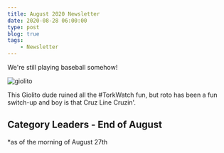 ```yaml
---
title: August 2020 Newsletter
date: 2020-08-28 06:00:00
type: post
blog: true
tags:
    - Newsletter
---
```


We're still playing baseball somehow!

![giolito](https://media.giphy.com/media/8FxCjHFhn5hnz1CiLO/giphy.gif)

This Giolito dude ruined all the #TorkWatch fun, but roto has been a fun switch-up and boy is that Cruz Line Cruzin'.

<h2 class="titleHug">Category Leaders - End of August</h2>
*as of the morning of August 27th
<LeagueLeaders :categories="categories"/>

<script>
export default {
  data() {
    return {
        categories: [
            {
                category: 'Runs',
                value: 193,
                udlTeam: 'Bringers of W.A.R.',
                udlTeamLogo: 'https://i.imgur.com/removed.png',
                playerName: 'Mike Yastrzemski',
                playerImage: 'https://www.mercurynews.com/wp-content/uploads/2019/08/1168500505.jpg'
            },
            {
                category: 'Home Runs',
                value: 61,
                udlTeam: 'Maine Cobra Kai',
                udlTeamLogo: 'https://g.espncdn.com/s/flblm/logos/At%20the%20Ballpark-Robb%20Harskamp/Ballpark-11.svg',
                playerName: 'Anthony Santander',
                playerImage: 'https://s.yimg.com/uu/api/res/1.2/wP0HXe5Y2WXQ8f02GeAZ1g--~B/aD0yOTE2O3c9NDM3MztzbT0xO2FwcGlkPXl0YWNoeW9u/https://media-mbst-pub-ue1.s3.amazonaws.com/creatr-images/2019-07/22971ab0-aee6-11e9-aefb-ae0c8c1185fe'
            },
            {
                category: 'RBI',
                value: 172,
                udlTeam: 'Bringers of W.A.R.',
                udlTeamLogo: 'https://i.imgur.com/removed.png',
                playerName: 'Charlie Blackmon',
                playerImage: 'https://i.cbc.ca/1.5625501.1593020920!/fileImage/httpImage/image.jpg_gen/derivatives/16x9_780/blackmon-charlie-190818-1180.jpg'
            },
            {
                category: 'Stolen Bases',
                value: 26,
                udlTeam: 'Hone Ron Runners',
                udlTeamLogo: 'https://g.espncdn.com/lm-static/logo-packs/core/Solo/ESPN_Star_Wars_Lando-01.svg',
                playerName: 'Fernando Tatis Jr.',
                playerImage: 'https://ca-times.brightspotcdn.com/dims4/default/df3da93/2147483647/strip/true/crop/2417x1611+0+0/resize/840x560!/quality/90/?url=https%3A%2F%2Fcalifornia-times-brightspot.s3.amazonaws.com%2Ff6%2F1a%2F8c1a22ab4567a0b85613e9b7067b%2Fpadres-dodgers-baseball-35938.jpg'
            },
            {
                category: 'OBP',
                value: .3646,
                udlTeam: 'Beanetown Cruz Line',
                udlTeamLogo: 'https://i.ibb.co/LYNJdbP/40823296-s.jpg',
                playerName: 'Michael Conforto',
                playerImage: 'https://images2.minutemediacdn.com/image/fetch/w_736,h_485,c_fill,g_auto,f_auto/https%3A%2F%2Frisingapple.com%2Fwp-content%2Fuploads%2Fgetty-images%2F2017%2F07%2F1174327119-850x560.jpeg'
            },
            {
                category: 'Strikeouts',
                value: 286,
                udlTeam: 'The Gamblers',
                udlTeamLogo: 'https://i.imgur.com/y1qKgk1.jpg',
                playerName: 'Sonny Gray',
                playerImage: 'https://cdn.vox-cdn.com/thumbor/aNL6WZMkEecYRwYu3X0h0jiUCxM=/0x0:4924x3144/1200x800/filters:focal(1864x722:2650x1508)/cdn.vox-cdn.com/uploads/chorus_image/image/66348566/1169253440.jpg.0.jpg'
            },
            {
                category: 'Innings Pitched',
                value: 251.2,
                udlTeam: 'The Gamblers',
                udlTeamLogo: 'https://i.imgur.com/y1qKgk1.jpg',
                playerName: 'Lance Lynn',
                playerImage: 'https://images2.minutemediacdn.com/image/fetch/c_fill,g_auto,f_auto,h_560,w_850/https%3A%2F%2Ffansided.com%2Fwp-content%2Fuploads%2Fgetty-images%2F2018%2F08%2F1228113700-850x560.jpeg'
            },
            {
                category: 'ERA',
                value: 3.022,
                udlTeam: 'Preston Perennials',
                udlTeamLogo: 'http://vandenberg.id.au/uploads/images/PP-small.jpg',
                playerName: 'Terry Francona',
                playerImage: 'https://i.insider.com/581a7590b28a642b0f8b5cf9?width=1100&format=jpeg&auto=webp'
            },
            {
                category: 'WHIP',
                value: 1.079,
                udlTeam: 'Team Riptide',
                udlTeamLogo: 'https://img.fantrax.com/logos/tmLogo_q9qkntnviwcl7gnr_512.jpg',
                playerName: 'Tyler Duffey',
                playerImage: 'https://www.fccnn.com/sports/article808945.ece/alternates/BASE_LANDSCAPE/Minnesota%20Twins%20starting%20pitcher%20Tyler%20Duffey%20%2856%29%20pitches%20during%20a%20game%20last%20season%20against%20the%20Kansas%20City%20Royals%20at%20Target%20Field.%20Brad%20Rempel%20%20USA%20TODAY%20Sports'
            },
            {
                category: 'Saves + Holds',
                value: 24,
                udlTeam: 'Mookie and The Betts',
                udlTeamLogo: 'https://www.thewrap.com/wp-content/uploads/2019/02/rocket-1.jpg',
                playerName: 'Taylor Rogers',
                playerImage: 'https://cdn.vox-cdn.com/thumbor/SMHRilCwt_Sts8OGu1ZCOYRW67c=/0x0:3000x2157/1200x800/filters:focal(774x620:1254x1100)/cdn.vox-cdn.com/uploads/chorus_image/image/63734842/1139718342.jpg.0.jpg'
            }
        ]
    };
  },
}
</script>